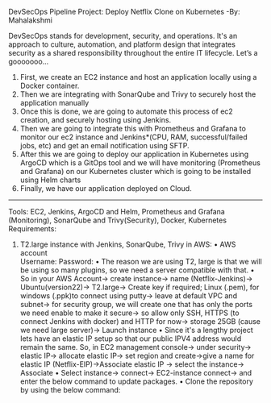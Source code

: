 DevSecOps Pipeline Project: Deploy Netflix Clone on Kubernetes
                                                             -By: Mahalakshmi
                                                             
DevSecOps stands for development, security, and operations. It's an approach to culture, automation, and platform design that integrates security as a shared responsibility throughout the entire IT lifecycle.
Let’s a gooooooo…
1.	First, we create an EC2 instance and host an application locally using a Docker container.
2.	Then we are integrating with SonarQube and Trivy to securely host the application manually
3.	Once this is done, we are going to automate this process of ec2 creation, and securely hosting using Jenkins.
4.	Then we are going to integrate this with Prometheus and Grafana to monitor our ec2 instance and Jenkins*(CPU, RAM, successful/failed jobs, etc) and get an email notification using SFTP.
5.	After this we are going to deploy our application in Kubernetes using ArgoCD which is a GitOps tool and we will have monitoring (Prometheus and Grafana) on our Kubernetes cluster which is going to be installed using Helm charts 
6.	Finally, we have our application deployed on Cloud.

----------------------------------------------------------------------------------------------------------------------------------------

Tools: EC2, Jenkins, ArgoCD and Helm, Prometheus and Grafana (Monitoring), SonarQube and Trivy(Security), Docker, Kubernetes
Requirements:
1.	T2.large instance with Jenkins, SonarQube, Trivy in AWS:
•	AWS account  
Username: 
Password:
•	The reason we are using T2, large is that we will be using so many plugins, so we need a server compatible with that.
•	So in your AWS Account-> create instance-> name (Netflix-Jenkins)-> Ubuntu(version22)-> T2.large-> Create key if required; Linux (.pem), for windows (.ppk)to connect using putty-> leave at default VPC and subnet-> for security group, we will create one that has only the ports we need enable to make it secure-> so allow only SSH, HTTPS (to connect Jenkins with docker) and HTTP for now-> storage 25GB (cause we need large server)-> Launch instance
•	Since it's a lengthy project lets have an elastic IP setup so that our public IPV4 address would remain the same. So, in EC2 management console-> under security-> elastic IP-> allocate elastic IP-> set region and create->give a name for elastic IP (Netflix-EIP)->Associate elastic IP -> select the instance-> Associate
•	Select instance-> connect-> EC2-instance connect-> and enter the below command to update packages.
•	Clone the repository by using the below command:
